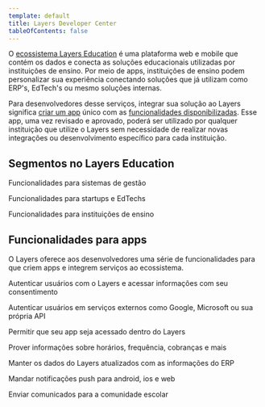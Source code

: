 ```yaml
---
template: default
title: Layers Developer Center
tableOfContents: false
---
```


O [ecossistema Layers Education](/docs/concepts/ecossistema-layers) é uma plataforma web e mobile que contém os dados e conecta as soluções educacionais utilizadas por instituições de ensino. Por meio de apps, instituições de ensino podem personalizar sua experiência conectando soluções que já utilizam como ERP's, EdTech's ou mesmo soluções internas.

Para desenvolvedores desse serviços, integrar sua solução ao Layers significa [criar um app](/docs/register) único  com as [funcionalidades disponibilizadas](#funcionalidades-para-apps). Esse app, uma vez revisado e aprovado, poderá ser utilizado por qualquer instituição que utilize o Layers sem necessidade de realizar novas integrações ou desenvolvimento específico para cada instituição.

## Segmentos no Layers Education
<docs-cards>
  <docs-card header="ERPs" href="/docs/concepts/erps" icon="/docs/assets/icons/ERP.svg">
    <p>Funcionalidades para sistemas de gestão</p>
  </docs-card>

  <docs-card header="Startups" href="/docs/concepts/startups" icon="/docs/assets/icons/edtechs.svg">
    <p>Funcionalidades para startups e EdTechs</p>
  </docs-card>

  <docs-card header="instituições de ensino" href="/docs/concepts/instituicoes-de-ensino" icon="/docs/assets/icons/Instituições de ensino.svg">
    <p>Funcionalidades para instituições de ensino</p>
  </docs-card>

  <!-- <docs-card header="fornecedores" href="/docs/concepts/fornecedores" icon="/docs/assets/icons/Fornecedores.svg">
    <p>Funcionalidades para fornecedores</p>
  </docs-card> -->
</docs-cards>

## Funcionalidades para apps

O Layers oferece aos desenvolvedores uma série de funcionalidades para que criem apps e integrem serviços ao ecossistema.

<docs-cards>
  <docs-card header="Logar com Layers" href="/docs/concepts/funcionalidades/logar-com-layers" icon="/docs/assets/icons/Logar com Layers.svg">
    <p>Autenticar usuários com o Layers e acessar informações com seu consentimento</p>
  </docs-card>

  <docs-card header="Login Federado" href="/docs/concepts/funcionalidades/login-federado" icon="/docs/assets/icons/Login federado.svg">
    <p>Autenticar usuários em serviços externos como Google, Microsoft ou sua própria API</p>
  </docs-card>

  <docs-card header="Portais" href="/docs/concepts/funcionalidades/portais" icon="/docs/assets/icons/Portais.svg">
    <p>Permitir que seu app seja acessado dentro do Layers</p>
  </docs-card>

  <docs-card header="Hub de APIs" href="/docs/concepts/funcionalidades/hub-de-apis" icon="/docs/assets/icons/Hub.svg">
    <p>Prover informações sobre horários, frequência, cobranças e mais</p>
  </docs-card>

  <docs-card header="Sincronização de Dados" href="/docs/concepts/funcionalidades/sincronizacao-de-dados" icon="/docs/assets/icons/Data.svg">
    <p>Manter os dados do Layers atualizados com as informações do ERP</p>
  </docs-card>

  <docs-card header="Notificações" href="/docs/concepts/funcionalidades/notificacoes" icon="/docs/assets/icons/Notifications.svg">
    <p>Mandar notificações push para android, ios e web</p>
  </docs-card>

  <docs-card header="Comunicação" href="/docs/concepts/funcionalidades/comunicacao" icon="/docs/assets/icons/Comunicação.svg">
    <p>Enviar comunicados para a comunidade escolar</p>
  </docs-card>
</docs-cards>